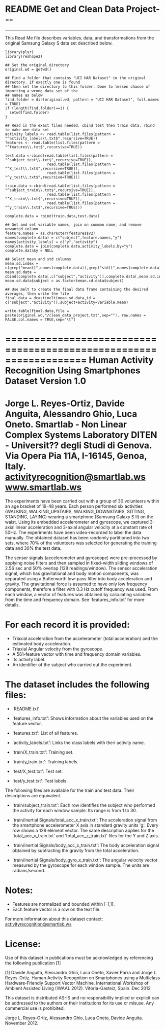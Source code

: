 # README Get and Clean Data Project---
---

This Read Me file describes variables, data, and transformations from the original Samsung Galaxy S data set described below.


```{r}
library(plyr)
library(reshape2)

## Set the original directory
original.wd = getwd()

## Find a folder that contains "UCI HAR Dataset" in the original directory. If exactly one is found
## then set the directory to this folder. Done to lessen chance of importing a wrong data set of the
## names as below
find.folder = dir(original.wd, pattern = "UCI HAR Dataset", full.names = TRUE)
if (length(find.folder)==1) {
  setwd(find.folder)
}

## Read in the exact files needed, cbind test then train data, rbind to make one data set
activity_labels <- read.table(list.files(pattern = "^activity_labels\\.txt$",recursive=TRUE))
features <- read.table(list.files(pattern = "^features\\.txt$",recursive=TRUE))

test.data <-cbind(read.table(list.files(pattern = "^subject_test\\.txt$",recursive=TRUE)),
                   read.table(list.files(pattern = "^X_test\\.txt$",recursive=TRUE)),
                   read.table(list.files(pattern = "^y_test\\.txt$",recursive=TRUE)))

train.data <-cbind(read.table(list.files(pattern = "^subject_train\\.txt$",recursive=TRUE)),
                   read.table(list.files(pattern = "^X_train\\.txt$",recursive=TRUE)),
                   read.table(list.files(pattern = "^y_train\\.txt$",recursive=TRUE)))

complete.data = rbind(train.data,test.data)

## Get and set variable names, join on common name, and remove unwanted column
feature.names = as.character(features$V2)
names(complete.data) = c("subject",feature.names,"y")
names(activity_labels) = c("y","activity")
complete.data = join(complete.data,activity_labels,by="y")
complete.data$y = NULL

## Select mean and std columns
mean.sd.index = c(grep("mean()",names(complete.data)),grep("std()",names(complete.data)))
mean.sd.data = cbind(complete.data[,c("subject","activity")],complete.data[,mean.sd.index])
mean.sd.data$subject = as.factor(mean.sd.data$subject)

## Use melt to create the final data frame containing the desired averages, then write the file
final.data = dcast(melt(mean.sd.data,id = c("subject","activity")),subject+activity~variable,mean)

write.table(final.data,file = paste(original.wd,"/clean_data_project.txt",sep=""), row.names = FALSE,col.names = TRUE,sep="\t")

```

==================================================================
Human Activity Recognition Using Smartphones Dataset
Version 1.0
==================================================================
Jorge L. Reyes-Ortiz, Davide Anguita, Alessandro Ghio, Luca Oneto.
Smartlab - Non Linear Complex Systems Laboratory
DITEN - Universit?? degli Studi di Genova.
Via Opera Pia 11A, I-16145, Genoa, Italy.
activityrecognition@smartlab.ws
www.smartlab.ws
==================================================================

The experiments have been carried out with a group of 30 volunteers within an age bracket of 19-48 years. Each person performed six activities (WALKING, WALKING_UPSTAIRS, WALKING_DOWNSTAIRS, SITTING, STANDING, LAYING) wearing a smartphone (Samsung Galaxy S II) on the waist. Using its embedded accelerometer and gyroscope, we captured 3-axial linear acceleration and 3-axial angular velocity at a constant rate of 50Hz. The experiments have been video-recorded to label the data manually. The obtained dataset has been randomly partitioned into two sets, where 70% of the volunteers was selected for generating the training data and 30% the test data. 

The sensor signals (accelerometer and gyroscope) were pre-processed by applying noise filters and then sampled in fixed-width sliding windows of 2.56 sec and 50% overlap (128 readings/window). The sensor acceleration signal, which has gravitational and body motion components, was separated using a Butterworth low-pass filter into body acceleration and gravity. The gravitational force is assumed to have only low frequency components, therefore a filter with 0.3 Hz cutoff frequency was used. From each window, a vector of features was obtained by calculating variables from the time and frequency domain. See 'features_info.txt' for more details. 

For each record it is provided:
======================================

- Triaxial acceleration from the accelerometer (total acceleration) and the estimated body acceleration.
- Triaxial Angular velocity from the gyroscope. 
- A 561-feature vector with time and frequency domain variables. 
- Its activity label. 
- An identifier of the subject who carried out the experiment.

The dataset includes the following files:
=========================================

- 'README.txt'

- 'features_info.txt': Shows information about the variables used on the feature vector.

- 'features.txt': List of all features.

- 'activity_labels.txt': Links the class labels with their activity name.

- 'train/X_train.txt': Training set.

- 'train/y_train.txt': Training labels.

- 'test/X_test.txt': Test set.

- 'test/y_test.txt': Test labels.

The following files are available for the train and test data. Their descriptions are equivalent. 

- 'train/subject_train.txt': Each row identifies the subject who performed the activity for each window sample. Its range is from 1 to 30. 

- 'train/Inertial Signals/total_acc_x_train.txt': The acceleration signal from the smartphone accelerometer X axis in standard gravity units 'g'. Every row shows a 128 element vector. The same description applies for the 'total_acc_x_train.txt' and 'total_acc_z_train.txt' files for the Y and Z axis. 

- 'train/Inertial Signals/body_acc_x_train.txt': The body acceleration signal obtained by subtracting the gravity from the total acceleration. 

- 'train/Inertial Signals/body_gyro_x_train.txt': The angular velocity vector measured by the gyroscope for each window sample. The units are radians/second. 

Notes: 
======
- Features are normalized and bounded within [-1,1].
- Each feature vector is a row on the text file.

For more information about this dataset contact: activityrecognition@smartlab.ws

License:
========
Use of this dataset in publications must be acknowledged by referencing the following publication [1] 

[1] Davide Anguita, Alessandro Ghio, Luca Oneto, Xavier Parra and Jorge L. Reyes-Ortiz. Human Activity Recognition on Smartphones using a Multiclass Hardware-Friendly Support Vector Machine. International Workshop of Ambient Assisted Living (IWAAL 2012). Vitoria-Gasteiz, Spain. Dec 2012

This dataset is distributed AS-IS and no responsibility implied or explicit can be addressed to the authors or their institutions for its use or misuse. Any commercial use is prohibited.

Jorge L. Reyes-Ortiz, Alessandro Ghio, Luca Oneto, Davide Anguita. November 2012.

